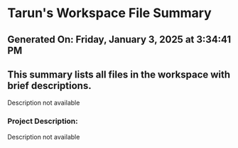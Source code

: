 # Tarun's Workspace File Summary
## Generated On: Friday, January 3, 2025 at 3:34:41 PM
This summary lists all files in the workspace with brief descriptions.
---
Description not available 
### Project Description:
 Description not available
